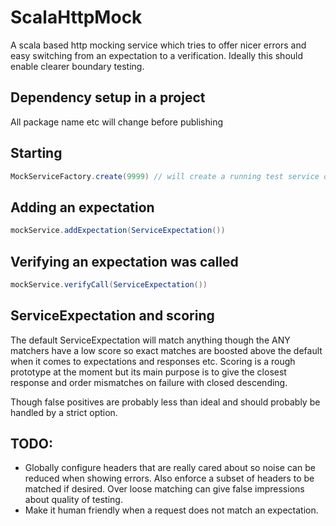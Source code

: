 # ScalaHttpMock

A scala based http mocking service which tries to offer nicer errors
and easy switching from an expectation to a verification. Ideally
this should enable clearer boundary testing.

## Dependency setup in a project
All package name etc will change before publishing

## Starting

```scala
MockServiceFactory.create(9999) // will create a running test service on 9999
```


## Adding an expectation
```scala
mockService.addExpectation(ServiceExpectation())
```

## Verifying an expectation was called
```scala
mockService.verifyCall(ServiceExpectation())
```

## ServiceExpectation and scoring
The default ServiceExpectation will match anything though the ANY matchers
 have a low score so exact matches are boosted above the default when
it comes to expectations and responses etc. Scoring is a rough prototype
at the moment but its main purpose is to give the closest response and
order mismatches on failure with closed descending.

Though false positives are probably less than ideal and should probably be
handled by a strict option.

## TODO:
* Globally configure headers that are really cared about so noise can
  be reduced when showing errors. Also enforce a subset of headers to be
  matched if desired. Over loose matching can give false impressions about
  quality of testing.
* Make it human friendly when a request does not match an expectation.


